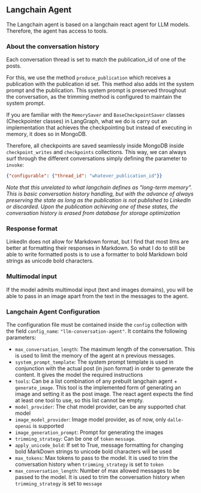 
<h2> Langchain Agent </h2>

The Langchain agent is based on a langchain react agent for LLM models. Therefore,
the agent has access to tools.

<h3> About the conversation history </h3>

Each conversation thread is set to match the publication_id of one of the posts. 

For this, we use the method `produce_publication` which receives a publication with the publication id set.
This method also adds int the system prompt and the publication. This system prompt is preserved throughout the
conversation, as the trimming method is configured to maintain the system prompt.

If you are familiar with the `MemorySaver` and `BaseCheckpointSaver` classes (Checkpointer classes) in
LangGraph, what we do is carry out an implementation that achieves the checkpointing but instead of executing
in memory, it does so in MongoDB.

Therefore, all checkpoints are saved seamlessly inside MongoDB inside `checkpoint_writes` and  `checkpoints` 
collections. This way, we can always surf through the different conversations simply defining the parameter to `invoke`:

```json
{"configurable": {"thread_id": "whatever_publication_id"}}
```

*Note that this unrelated to what langchain defines as "long-term memory". This is basic conversation history handling, but 
with the advance of always preserving the state as long as the publication is not published to LinkedIn or discarded.
Upon the publication achieving one of these states, the conversation history is erased from database for storage optimization*

<h3> Response format </h3>
LinkedIn does not allow for Markdown format, but I find that most llms are better at formatting their responses in Markdown. 
So what I do to still be able to write formatted posts is to use a formatter to bold Markdown bold strings as unicode bold characters.

<h3> Multimodal input </h3>
If the model admits multimodal input (text and images domains), you will be able to pass in an image apart from
the text in the messages to the agent. 


<h3> Langchain Agent Configuration </h3>

The configuration file must be contained inside the `config` collection with the field `config_name`: `"llm-conversation-agent"`. It contains the following parameters:

* `max_conversation_length`: The maximum length of the conversation. This is used to limit the memory of the agent at n previous messages.
* `system_prompt_template`: The system prompt template is used in conjunction with the actual post (in json format) in order to generate the content. It gives the model the required instructions
*  `tools`: Can be a list combination of any prebuilt langchain agent + `generate_image`. This tool is the implemented form of generating an image and setting it as the post image. The react agent expects the find at least one tool to use, so this list cannot be empty.
* `model_provider`: The chat model provider, can be any supported chat model
* `image_model_provider`: Image model provider, as of now, only `dalle-openai` is supported
* `image_generation_prompt`: Prompt for generating the images
* `trimming_strategy`: Can be one of `token` `message`.
* `apply_unicode_bold`: If set to True, message formatting for changing bold MarkDown strings to unicode bold characters will be used
* `max_tokens`: Max tokens to pass to the model. It is used to trim the conversation history when `trimming_strategy` is set to `token`
* `max_conversation_length`: Number of max allowed messages to be passed to the model. It is used to trim the conversation history when `trimming_strategy` is set to `message`